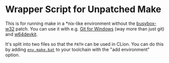 # Wrapper Script for Unpatched Make

This is for running make in a *nix-like environment without the [busybox-w32][1]
patch. You can use it with e.g. [Git for Windows][2] (way more than just git)
and [w64devkit][3].

It's split into two files so that the `PATH` can be used in CLion. You can do
this by adding [`env.make.bat`][4] to your toolchain with the "add environment"
option.

[1]: <https://frippery.org/busybox/>
[2]: <https://github.com/git-for-windows/git>
[3]: <https://github.com/skeeto/w64devkit>
[4]: <env.make.bat>
